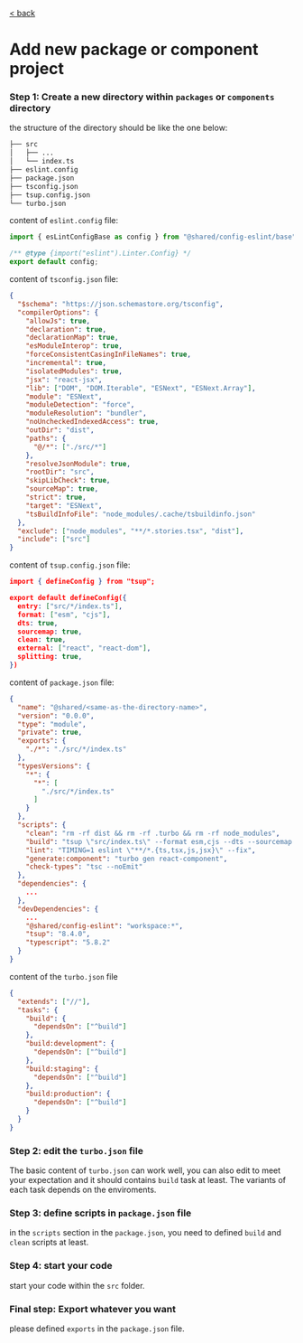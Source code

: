 [< back](../README.md)

# Add new package or component project

### Step 1: Create a new directory within `packages` or `components` directory
the structure of the directory should be like the one below:
``` bash
├── src
│   ├── ...
│   └── index.ts
├── eslint.config
├── package.json
├── tsconfig.json
├── tsup.config.json
└── turbo.json
```
content of `eslint.config` file:
``` javascript
import { esLintConfigBase as config } from "@shared/config-eslint/base";

/** @type {import("eslint").Linter.Config} */
export default config;
```
content of `tsconfig.json` file:
``` json
{
  "$schema": "https://json.schemastore.org/tsconfig",
  "compilerOptions": {
    "allowJs": true,
    "declaration": true,
    "declarationMap": true,
    "esModuleInterop": true,
    "forceConsistentCasingInFileNames": true,
    "incremental": true,
    "isolatedModules": true,
    "jsx": "react-jsx",
    "lib": ["DOM", "DOM.Iterable", "ESNext", "ESNext.Array"],
    "module": "ESNext",
    "moduleDetection": "force",
    "moduleResolution": "bundler",
    "noUncheckedIndexedAccess": true,
    "outDir": "dist",
    "paths": {
      "@/*": ["./src/*"]
    },
    "resolveJsonModule": true,
    "rootDir": "src",
    "skipLibCheck": true,
    "sourceMap": true,
    "strict": true,
    "target": "ESNext",
    "tsBuildInfoFile": "node_modules/.cache/tsbuildinfo.json"
  },
  "exclude": ["node_modules", "**/*.stories.tsx", "dist"],
  "include": ["src"]
}

```
content of `tsup.config.json` file:
``` json
import { defineConfig } from "tsup";

export default defineConfig({
  entry: ["src/*/index.ts"],
  format: ["esm", "cjs"],
  dts: true,
  sourcemap: true,
  clean: true,
  external: ["react", "react-dom"],
  splitting: true,
})
```
content of `package.json` file:
``` json
{
  "name": "@shared/<same-as-the-directory-name>",
  "version": "0.0.0",
  "type": "module",
  "private": true,
  "exports": {
    "./*": "./src/*/index.ts"
  },
  "typesVersions": {
    "*": {
      "*": [
        "./src/*/index.ts"
      ]
    }
  },
  "scripts": {
    "clean": "rm -rf dist && rm -rf .turbo && rm -rf node_modules",
    "build": "tsup \"src/index.ts\" --format esm,cjs --dts --sourcemap --external react",
    "lint": "TIMING=1 eslint \"**/*.{ts,tsx,js,jsx}\" --fix",
    "generate:component": "turbo gen react-component",
    "check-types": "tsc --noEmit"
  },
  "dependencies": {
    ...
  },
  "devDependencies": {
    ...
    "@shared/config-eslint": "workspace:*",
    "tsup": "8.4.0",
    "typescript": "5.8.2"
  }
}
```
content of the `turbo.json` file
``` json
{
  "extends": ["//"],
  "tasks": {
    "build": {
      "dependsOn": ["^build"]
    },
    "build:development": {
      "dependsOn": ["^build"]
    },
    "build:staging": {
      "dependsOn": ["^build"]
    },
    "build:production": {
      "dependsOn": ["^build"]
    }
  }
}
```
### Step 2: edit the `turbo.json` file
The basic content of `turbo.json` can work well, you can also edit to meet your expectation and it should contains `build` task at least. The variants of each task depends on the enviroments.

### Step 3: define scripts in `package.json` file
in the `scripts` section in the `package.json`, you need to defined `build` and `clean` scripts at least.

### Step 4: start your code
start your code within the `src` folder.

### Final step: Export whatever you want
please defined `exports` in the `package.json` file.

